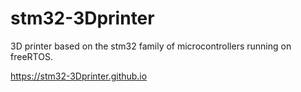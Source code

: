 # stm32-3Dprinter
3D printer based on the stm32 family of microcontrollers running on freeRTOS.

https://stm32-3Dprinter.github.io
